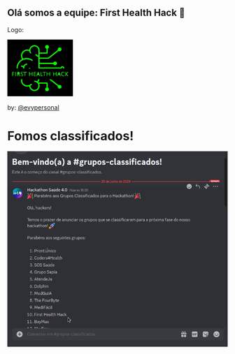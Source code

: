 ## Olá somos a equipe: First Health Hack 👋

Logo:

<img src="fhh.webp" width="150px">

by: <a href="https://github.com/evypersonal">@evypersonal</a>

# Fomos classificados!

<img src="classificados.png">

<!-- (primeira logo) <img src="img.webp">








<!--

**Here are some ideas to get you started:**

🙋‍♀️ A short introduction - what is your organization all about?
🌈 Contribution guidelines - how can the community get involved?
👩‍💻 Useful resources - where can the community find your docs? Is there anything else the community should know?
🍿 Fun facts - what does your team eat for breakfast?
🧙 Remember, you can do mighty things with the power of [Markdown](https://docs.github.com/github/writing-on-github/getting-started-with-writing-and-formatting-on-github/basic-writing-and-formatting-syntax)
-->
